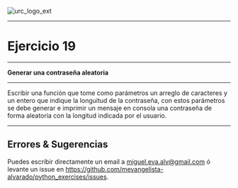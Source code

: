 ![urc_logo_ext](https://github.com/URC-MAC/.github/assets/28746720/1d2b04df-5870-457b-82ab-4eb97ec99e17)
_____

# Ejercicio 19
_____

__Generar una contraseña aleatoria__  

_____

Escribir una función que tome como parámetros un arreglo de caracteres y un entero que indique la longuitud de la contraseña, con estos parámetros se debe generar e imprimir un mensaje en consola una contraseña de forma aleatoria con la longitud indicada por el usuario.

____

## Errores & Sugerencias

Puedes escribir directamente un email a [miguel.eva.alv@gmail.com](mailto:miguel.eva.alv@gmail.com) ó levante un issue en https://github.com/mevangelista-alvarado/python_exercises/issues.
